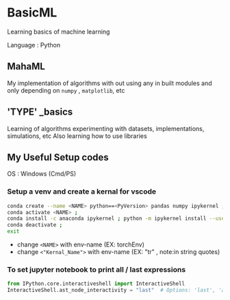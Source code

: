 # BasicML
Learning basics of machine learning 

Language : Python


MahaML
---
My implementation of algorithms with out using any in built modules and only depending on `numpy` , `matplotlib`, etc

'TYPE' _basics
---
Learning of algorithms experimenting with datasets, implementations, simulations, etc 
Also learning how to use libraries

## My Useful Setup codes

OS : Windows (Cmd/PS)

### Setup a venv and create a kernal for vscode 

```bash
conda create --name <NAME> python==<PyVersion> pandas numpy ipykernel ; 
conda activate <NAME> ; 
conda install -c anaconda ipykernel ; python -m ipykernel install --user --name <NAME> --display-name <"Kernal_Name"> ; 
conda deactivate ; 
exit
```

- change ```<NAME>``` with env-name (EX: torchEnv)
- change ```<"Kernal_Name">``` with env-name (EX: "tr" , note:in string quotes)

### To set jupyter notebook to print all / last expressions

```python
from IPython.core.interactiveshell import InteractiveShell
InteractiveShell.ast_node_interactivity = "last"  # Options: 'last', 'all', 'last_expr'
```